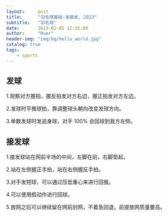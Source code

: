 ```yaml
---
layout:     post
title:      "羽毛球基础-发接发, 2023"
subtitle:   "羽毛球"
date:       2023-02-05 12:35:00
author:     "Ruer"
header-img: "img/bg/hello_world.jpg"
catalog: true
tags:
    - sports
---
```


## 发球

1.观察对方握拍，握反拍发对方右边，握正拍发对方左边。

2.发球时平推球拍，靠调整球头朝向改变发球方向。

3.单数发球时发追身球，对手 100% 会回球到我方左侧。

## 接发球

1.接发球站在网前半场的中间，左脚在前，右脚垫起。

2.站在左侧握正手拍，站在右侧握反手拍。

3.对手发短球，可以通过压低重心来进行回推。

4.可以使用假动作进行回球。

5.放网之后可以继续留在网前封网，不着急回退，前提放网质量要高。
